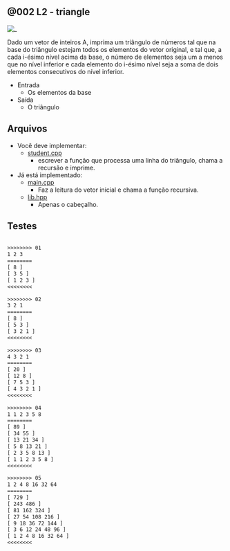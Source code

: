 ## @002 L2 - triangle

![_](https://raw.githubusercontent.com/qxcodeed/arcade/master/base/002/cover.jpg)

Dado um vetor de inteiros A, imprima um triângulo de números
tal que na base do triângulo estejam todos os elementos do
vetor original, e tal que, a cada i-ésimo nível acima da base, o
número de elementos seja um a menos que no nível inferior e
cada elemento do i-ésimo nível seja a soma de dois elementos
consecutivos do nível inferior.

- Entrada
  - Os elementos da base
- Saída
  - O triângulo

## Arquivos

- Você deve implementar:
  - [student.cpp](https://raw.githubusercontent.com/qxcodeed/arcade/master/base/002/student.cpp)
    - escrever a função que processa uma linha do triângulo, chama a recursão e imprime.
- Já está implementado:
  - [main.cpp](https://raw.githubusercontent.com/qxcodeed/arcade/master/base/002/main.cpp)
    - Faz a leitura do vetor inicial e chama a função recursiva.
  - [lib.hpp](https://raw.githubusercontent.com/qxcodeed/arcade/master/base/002/lib.hpp)
    - Apenas o cabeçalho.

## Testes

```txt

>>>>>>>> 01
1 2 3
========
[ 8 ]
[ 3 5 ]
[ 1 2 3 ]
<<<<<<<<

>>>>>>>> 02
3 2 1
========
[ 8 ]
[ 5 3 ]
[ 3 2 1 ]
<<<<<<<<

>>>>>>>> 03
4 3 2 1
========
[ 20 ]
[ 12 8 ]
[ 7 5 3 ]
[ 4 3 2 1 ]
<<<<<<<<

>>>>>>>> 04
1 1 2 3 5 8
========
[ 89 ]
[ 34 55 ]
[ 13 21 34 ]
[ 5 8 13 21 ]
[ 2 3 5 8 13 ]
[ 1 1 2 3 5 8 ]
<<<<<<<<

>>>>>>>> 05
1 2 4 8 16 32 64
========
[ 729 ]
[ 243 486 ]
[ 81 162 324 ]
[ 27 54 108 216 ]
[ 9 18 36 72 144 ]
[ 3 6 12 24 48 96 ]
[ 1 2 4 8 16 32 64 ]
<<<<<<<<


```
